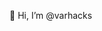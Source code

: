 👋 Hi, I’m @varhacks

<!---
varhacks/varhacks is a ✨ special ✨ repository because its `README.md` (this file) appears on your GitHub profile.
You can click the Preview link to take a look at your changes.
--->
